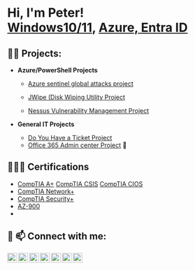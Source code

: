 <h1>Hi, I'm Peter! <br/><a href="https://github.com/peteremery2">Windows10/11</a>, <a href="https://www.linkedin.com/in/peteremery2/">Azure, Entra ID</a> <a href=""></a></h1>

<h2>👨‍💻 Projects:</h2>



- <b>Azure/PowerShell Projects</b>
  - [Azure sentinel global attacks project](https://github.com/Peteremery2/Azuresentinelproject)
    
  - [JWipe (Disk Wiping Utility Project](https://github.com/Peteremery2/JWipeProject)
 
  - [Nessus Vulnerability Management Project](https://github.com/Peteremery2/Nessusscanproject)
 
- <b>General IT Projects</b>
  - [Do You Have a Ticket Project](https://github.com/Peteremery2/doyouhaveaticketproject)
  - [Office 365 Admin center Project](https://github.com/Peteremery2/365AdminProject) 🦾
    
<h2>👨🏻‍🎓 Certifications </h2>

- [CompTIA A+](https://www.credly.com/badges/90419a1a-c1a4-4845-9e33-32b641efd484/public_url) [CompTIA CSIS](https://www.credly.com/badges/4d2dcfd4-6e4d-44dd-8d28-0f025ef66576/public_url) [CompTIA CIOS](https://www.credly.com/badges/5ec8339b-94f1-4674-b496-7579ca6b6738/public_url)
- [CompTIA Network+](https://www.credly.com/badges/d62be013-08b8-4af2-a99c-693b8325cb77/public_url)
- [CompTIA Security+](https://www.credly.com/badges/04664721-eaed-4bc6-a24d-f688661f6a90/public_url)
- [AZ-900](https://learn.microsoft.com/en-us/users/peteremery2/credentials/1d5264bf3c2b8ac5?ref=https%3A%2F%2Fwww.linkedin.com%2F)
- 

<h2> 🤳 📫 Connect with me:</h2>

[<img align="left" alt="JoshMadakor | YouTube" width="22px" src="https://cdn.jsdelivr.net/npm/simple-icons@v3/icons/youtube.svg" />][youtube]
[<img align="left" alt="JoshMadakor | Twitter" width="22px" src="https://cdn.jsdelivr.net/npm/simple-icons@v3/icons/twitter.svg" />][twitter]
[<img align="left" alt="JoshMadakor | LinkedIn" width="22px" src="https://cdn.jsdelivr.net/npm/simple-icons@v3/icons/linkedin.svg" />][linkedin]
[<img align="left" alt="JoshMadakor | Instagram" width="22px" src="https://cdn.jsdelivr.net/npm/simple-icons@v3/icons/instagram.svg" />][instagram]
[<img align="left" alt="JoshMadakor | Gmail" width="22px" src="https://cdn.jsdelivr.net/npm/simple-icons@3.13.0/icons/gmail.svg" />][Gmail]
[<img align="left" alt="JoshMadakor | Reddit" width="22px" src="https://cdn.jsdelivr.net/npm/simple-icons@3.13.0/icons/reddit.svg" />][Reddit]
[<img align="left" alt="JoshMadakor | Reddit" width="22px" src="https://cdn.jsdelivr.net/npm/simple-icons@3.13.0/icons/facebook.svg" />][Facebook]

[twitter]: https://twitter.com/
[youtube]: https://www.youtube.com/
[instagram]: https://www.instagram.com/peteremery7445
[linkedin]: https://linkedin.com/in/peteremery2
[Gmail]: mailto:thepeteremery@gmail.com
[Reddit]: https://reddit.com/user/pxe590t
[Facebook]: https://Facebook.com/ITsolvedsolME



<!--
**joshmadakor1/joshmadakor1** is a ✨ _special_ ✨ repository because its `README.md` (this file) appears on your GitHub profile.

Here are some ideas to get you started:

- 🔭 I’m currently working on ...
- 🌱 I’m currently learning ...
- 👯 I’m looking to collaborate on ...
- 🤔 I’m looking for help with ...
- 💬 Ask me about ...
- 📫 How to reach me: ...
- 😄 Pronouns: ...
- ⚡ Fun fact: ...
-->
